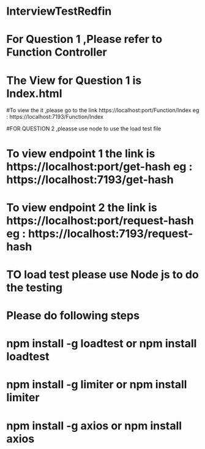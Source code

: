 # InterviewTestRedfin
# For Question 1 ,Please refer to Function Controller
# The View for Question 1 is Index.html
#To view the it ,please go to the link https://localhost:port/Function/Index eg : https://localhost:7193/Function/Index



#FOR QUESTION 2 ,pleasse use node to use the load test file
# To view endpoint 1 the link is https://localhost:port/get-hash eg : https://localhost:7193/get-hash
# To view endpoint 2 the link is https://localhost:port/request-hash eg : https://localhost:7193/request-hash
# TO load  test please use Node js to do the testing
# Please do following steps
# npm install -g loadtest or  npm install loadtest 
# npm install -g limiter or  npm install limiter 
# npm install -g axios or  npm install axios 

